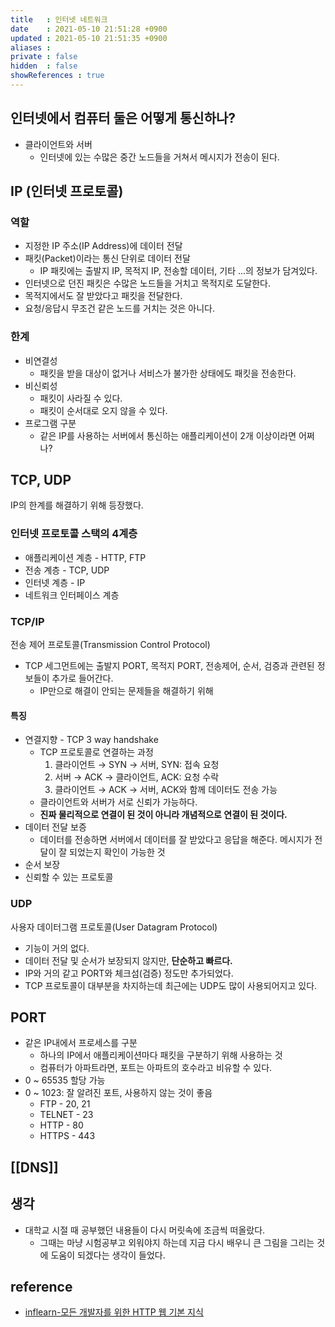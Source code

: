 ```yaml
---
title   : 인터넷 네트워크
date    : 2021-05-10 21:51:28 +0900
updated : 2021-05-10 21:51:35 +0900
aliases : 
private : false
hidden  : false
showReferences : true
---
```

## 인터넷에서 컴퓨터 둘은 어떻게 통신하나?  
- 클라이언트와 서버 
	- 인터넷에 있는 수많은 중간 노드들을 거쳐서 메시지가 전송이 된다. 

## IP (인터넷 프로토콜)
### 역할
- 지정한 IP 주소(IP Address)에 데이터 전달
- 패킷(Packet)이라는 통신 단위로 데이터 전달
	- IP 패킷에는 출발지 IP, 목적지 IP, 전송할 데이터, 기타 ...의 정보가 담겨있다. 
- 인터넷으로 던진 패킷은 수많은 노드들을 거치고 목적지로 도달한다.  
- 목적지에서도 잘 받았다고 패킷을 전달한다. 
- 요청/응답시 무조건 같은 노드를 거치는 것은 아니다.  

### 한계  
- 비연결성
	- 패킷을 받을 대상이 없거나 서비스가 불가한 상태에도 패킷을 전송한다. 
- 비신뢰성
	- 패킷이 사라질 수 있다.
	- 패킷이 순서대로 오지 않을 수 있다. 
- 프로그램 구분
	- 같은 IP를 사용하는 서버에서 통신하는 애플리케이션이 2개 이상이라면 어쩌나? 

## TCP,  UDP
IP의 한계를 해결하기 위해 등장했다. 

### 인터넷 프로토콜 스택의 4계층 
- 애플리케이션 계층 - HTTP, FTP
- 전송 계층 - TCP, UDP
- 인터넷 계층 - IP
- 네트워크 인터페이스 계층  

### TCP/IP  
전송 제어 프로토콜(Transmission Control Protocol)  
- TCP 세그먼트에는 출발지 PORT, 목적지 PORT,  전송제어, 순서, 검증과 관련된 정보들이 추가로 들어간다.  
	- IP만으로 해결이 안되는 문제들을 해결하기 위해  

#### 특징
- 연결지향 - TCP 3 way handshake 
	- TCP 프로토콜로 연결하는 과정 
		1. 클라이언트 → SYN → 서버, SYN: 접속 요청
		2. 서버 → ACK → 클라이언트, ACK: 요청 수락
		3. 클라이언트 → ACK → 서버, ACK와 함께 데이터도 전송 가능  
	- 클라이언트와 서버가 서로 신뢰가 가능하다. 
	- **진짜 물리적으로 연결이 된 것이 아니라 개념적으로 연결이 된 것이다.**
- 데이터 전달 보증
	- 데이터를 전송하면 서버에서 데이터를 잘 받았다고 응답을 해준다. 메시지가 전달이 잘 되었는지 확인이 가능한 것  
- 순서 보장
- 신뢰할 수 있는 프로토콜 


### UDP 
사용자 데이터그램 프로토콜(User Datagram Protocol)  
- 기능이 거의 없다. 
- 데이터 전달 및 순서가 보장되지 않지만, **단순하고 빠르다.** 
- IP와 거의 같고 PORT와 체크섬(검증) 정도만 추가되었다.  
- TCP 프로토콜이 대부분을 차지하는데 최근에는 UDP도 많이 사용되어지고 있다. 

## PORT 
- 같은 IP내에서 프로세스를 구분 
	- 하나의 IP에서 애플리케이션마다 패킷을 구분하기 위해 사용하는 것 
	- 컴퓨터가 아파트라면, 포트는 아파트의 호수라고 비유할 수 있다.  
- 0 ~ 65535 할당 가능  
- 0 ~ 1023: 잘 알려진 포트, 사용하지 않는 것이 좋음
	- FTP - 20, 21
	- TELNET - 23 
	- HTTP - 80 
	- HTTPS - 443

## [[DNS]]

## 생각 
- 대학교 시절 때 공부했던 내용들이 다시 머릿속에 조금씩 떠올랐다.  
	- 그때는 마냥 시험공부고 외워야지 하는데 지금 다시 배우니 큰 그림을 그리는 것에 도움이 되겠다는 생각이 들었다.  


## reference 
- [inflearn-모든 개발자를 위한 HTTP 웹 기본 지식](https://inf.run/q4wV)